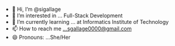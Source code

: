 - 👋 Hi, I’m @sigallage
- 👀 I’m interested in ... Full-Stack Development
- 🌱 I’m currently learning ... at Informatics Institute of Technology
- 📫 How to reach me ...sgallage0000@gmail.com
- 😄 Pronouns: ...She/Her


<!---
sigallage/sigallage is a ✨ special ✨ repository because its `README.md` (this file) appears on your GitHub profile.
You can click the Preview link to take a look at your changes.
--->
